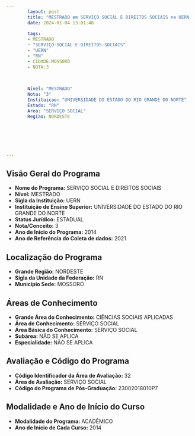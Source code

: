 ```yaml
---
        layout: post
        title: "MESTRADO em SERVIÇO SOCIAL E DIREITOS SOCIAIS na UERN  "
        date: 2024-01-04 13:01:48
     
        tags:
        - MESTRADO
        - "SERVIÇO-SOCIAL-E-DIREITOS-SOCIAIS"
        - "UERN"
        - "RN"
        - CIDADE:MOSSORÓ
        - NOTA:3
        
       

        Nivel: "MESTRADO"
        Nota: "3"
        Instituicao: "UNIVERSIDADE DO ESTADO DO RIO GRANDE DO NORTE"
        Estado: "RN"
        Area: "SERVIÇO SOCIAL"
        Regiao: NORDESTE
        
        
        
        
        
        
---
```

## Visão Geral do Programa
- **Nome do Programa:** SERVIÇO SOCIAL E DIREITOS SOCIAIS
- **Nível:** MESTRADO
- **Sigla da Instituição:** UERN
- **Instituição de Ensino Superior:** UNIVERSIDADE DO ESTADO DO RIO GRANDE DO NORTE
- **Status Jurídico:** ESTADUAL
- **Nota/Conceito:** 3
- **Ano de Início do Programa:** 2014
- **Ano de Referência do Coleta de dados:** 2021

## Localização do Programa
- **Grande Região:** NORDESTE
- **Sigla da Unidade da Federação:** RN
- **Município Sede:** MOSSORÓ

## Áreas de Conhecimento
- **Grande Área do Conhecimento:** CIÊNCIAS SOCIAIS APLICADAS
- **Área de Conhecimento:** SERVIÇO SOCIAL
- **Área Básica do Conhecimento:** SERVIÇO SOCIAL
- **Subárea:** NÃO SE APLICA
- **Especialidade:** NÃO SE APLICA

## Avaliação e Código do Programa
- **Código Identificador da Área de Avaliação:** 32
- **Área de Avaliação:** SERVIÇO SOCIAL
- **Código do Programa de Pós-Graduação:** 23002018010P7


## Modalidade e Ano de Início do Curso
- **Modalidade do Programa:** ACADÊMICO
- **Ano de Início de Cada Curso:** 2014
